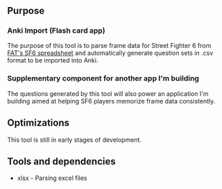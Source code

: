 #

## Purpose

### Anki Import (Flash card app)

The purpose of this tool is to parse frame data for Street Fighter 6 from [FAT's SF6 spreadsheet](https://docs.google.com/spreadsheets/d/1JncPFer0RELkKvA9boqHzZ7SqvqTNiX9QLOy9QKzEOM/) and automatically generate question sets in .csv format to be imported into Anki.

### Supplementary component for another app I'm building

The questions generated by this tool will also power an application I'm building aimed at helping SF6 players memorize frame data consistently.

## Optimizations

This tool is still in early stages of development.

## Tools and dependencies

- xlsx - Parsing excel files
